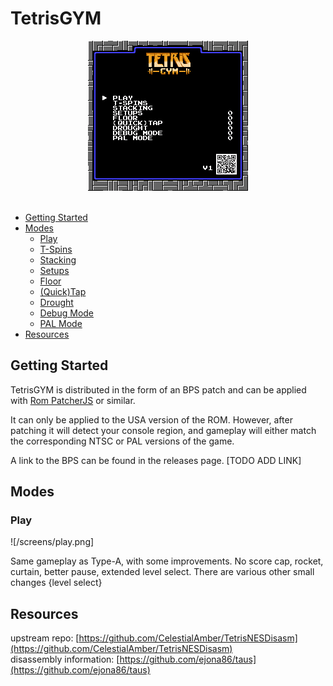 
# TetrisGYM

<div align="center">
    <img src="./screens/menu.png" alt="Menuscreen">
    <br>
</div>
<br>

* [Getting Started](#guide)
* [Modes](#modes)
    * [Play](#play)
    * [T-Spins](#tspins)
    * [Stacking](#stacking)
    * [Setups](#setups)
    * [Floor](#floor)
    * [(Quick)Tap](#tap)
    * [Drought](#drought)
    * [Debug Mode](#debug)
    * [PAL Mode](#pal)
* [Resources](#resources)

## Getting Started

TetrisGYM is distributed in the form of an BPS patch and can be applied with [Rom PatcherJS](https://www.romhacking.net/patch/) or similar.

It can only be applied to the USA version of the ROM. However, after patching it will detect your console region, and gameplay will either match the corresponding NTSC or PAL versions of the game.

A link to the BPS can be found in the releases page. [TODO ADD LINK]

## Modes

### Play

![/screens/play.png]

Same gameplay as Type-A, with some improvements. No score cap, rocket, curtain, better pause, extended level select. There are various other small changes
{level select}

## Resources

upstream repo: [https://github.com/CelestialAmber/TetrisNESDisasm](https://github.com/CelestialAmber/TetrisNESDisasm)  
disassembly information: [https://github.com/ejona86/taus](https://github.com/ejona86/taus)

